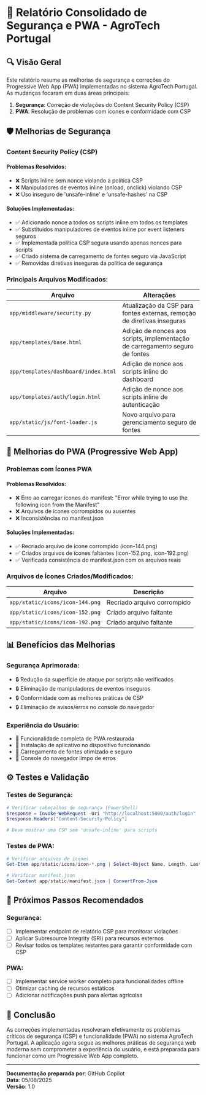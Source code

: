 # 📑 Relatório Consolidado de Segurança e PWA - AgroTech Portugal

## 🔍 Visão Geral
Este relatório resume as melhorias de segurança e correções do Progressive Web App (PWA) implementadas no sistema AgroTech Portugal. As mudanças focaram em duas áreas principais:

1. **Segurança**: Correção de violações do Content Security Policy (CSP)
2. **PWA**: Resolução de problemas com ícones e conformidade com CSP

## 🛡️ Melhorias de Segurança

### Content Security Policy (CSP)

#### Problemas Resolvidos:
- ❌ Scripts inline sem nonce violando a política CSP
- ❌ Manipuladores de eventos inline (onload, onclick) violando CSP
- ❌ Uso inseguro de 'unsafe-inline' e 'unsafe-hashes' na CSP

#### Soluções Implementadas:
- ✅ Adicionado nonce a todos os scripts inline em todos os templates
- ✅ Substituídos manipuladores de eventos inline por event listeners seguros
- ✅ Implementada política CSP segura usando apenas nonces para scripts
- ✅ Criado sistema de carregamento de fontes seguro via JavaScript
- ✅ Removidas diretivas inseguras da política de segurança

### Principais Arquivos Modificados:

| Arquivo | Alterações |
|---------|------------|
| `app/middleware/security.py` | Atualização da CSP para fontes externas, remoção de diretivas inseguras |
| `app/templates/base.html` | Adição de nonces aos scripts, implementação de carregamento seguro de fontes |
| `app/templates/dashboard/index.html` | Adição de nonce aos scripts inline do dashboard |
| `app/templates/auth/login.html` | Adição de nonce aos scripts inline de autenticação |
| `app/static/js/font-loader.js` | Novo arquivo para gerenciamento seguro de fontes |

## 📱 Melhorias do PWA (Progressive Web App)

### Problemas com Ícones PWA

#### Problemas Resolvidos:
- ❌ Erro ao carregar ícones do manifest: "Error while trying to use the following icon from the Manifest"
- ❌ Arquivos de ícones corrompidos ou ausentes
- ❌ Inconsistências no manifest.json

#### Soluções Implementadas:
- ✅ Recriado arquivo de ícone corrompido (icon-144.png)
- ✅ Criados arquivos de ícones faltantes (icon-152.png, icon-192.png)
- ✅ Verificada consistência do manifest.json com os arquivos reais

### Arquivos de Ícones Criados/Modificados:

| Arquivo | Descrição |
|---------|-----------|
| `app/static/icons/icon-144.png` | Recriado arquivo corrompido |
| `app/static/icons/icon-152.png` | Criado arquivo faltante |
| `app/static/icons/icon-192.png` | Criado arquivo faltante |

## 📊 Benefícios das Melhorias

### Segurança Aprimorada:
- 🔒 Redução da superfície de ataque por scripts não verificados
- 🔒 Eliminação de manipuladores de eventos inseguros
- 🔒 Conformidade com as melhores práticas de CSP
- 🔒 Eliminação de avisos/erros no console do navegador

### Experiência do Usuário:
- 📱 Funcionalidade completa de PWA restaurada
- 📱 Instalação de aplicativo no dispositivo funcionando
- 📱 Carregamento de fontes otimizado e seguro
- 📱 Console do navegador limpo de erros

## ⚙️ Testes e Validação

### Testes de Segurança:
```powershell
# Verificar cabeçalhos de segurança (PowerShell)
$response = Invoke-WebRequest -Uri "http://localhost:5000/auth/login"
$response.Headers["Content-Security-Policy"]

# Deve mostrar uma CSP sem 'unsafe-inline' para scripts
```

### Testes de PWA:
```powershell
# Verificar arquivos de ícones
Get-Item app/static/icons/icon-*.png | Select-Object Name, Length, LastWriteTime

# Verificar manifest.json
Get-Content app/static/manifest.json | ConvertFrom-Json
```

## 🔄 Próximos Passos Recomendados

### Segurança:
- [ ] Implementar endpoint de relatório CSP para monitorar violações
- [ ] Aplicar Subresource Integrity (SRI) para recursos externos
- [ ] Revisar todos os templates restantes para garantir conformidade com CSP

### PWA:
- [ ] Implementar service worker completo para funcionalidades offline
- [ ] Otimizar caching de recursos estáticos
- [ ] Adicionar notificações push para alertas agrícolas

## 📝 Conclusão

As correções implementadas resolveram efetivamente os problemas críticos de segurança (CSP) e funcionalidade (PWA) no sistema AgroTech Portugal. A aplicação agora segue as melhores práticas de segurança web moderna sem comprometer a experiência do usuário, e está preparada para funcionar como um Progressive Web App completo.

---

**Documentação preparada por**: GitHub Copilot  
**Data**: 05/08/2025  
**Versão**: 1.0
